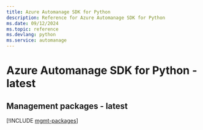 ```yaml
---
title: Azure Automanage SDK for Python
description: Reference for Azure Automanage SDK for Python
ms.date: 09/12/2024
ms.topic: reference
ms.devlang: python
ms.service: automanage
---
```

# Azure Automanage SDK for Python - latest

## Management packages - latest
[!INCLUDE [mgmt-packages](automanage-mgmt-index.md)]